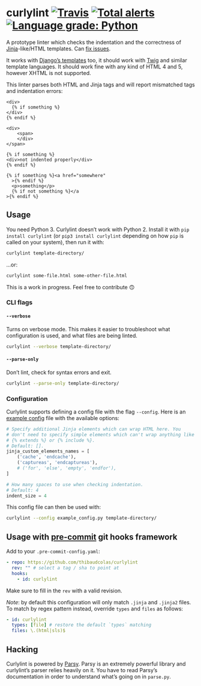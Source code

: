 # curlylint [![Travis](https://travis-ci.com/thibaudcolas/curlylint.svg?branch=master)](https://travis-ci.com/thibaudcolas/curlylint) [![Total alerts](https://img.shields.io/lgtm/alerts/g/thibaudcolas/curlylint.svg?logo=lgtm&logoWidth=18)](https://lgtm.com/projects/g/thibaudcolas/curlylint/alerts/) [![Language grade: Python](https://img.shields.io/lgtm/grade/python/g/thibaudcolas/curlylint.svg?logo=lgtm&logoWidth=18)](https://lgtm.com/projects/g/thibaudcolas/curlylint/context:python)

A prototype linter which checks the indentation and the correctness of
[Jinja](http://jinja.pocoo.org/docs/2.9/)-like/HTML templates. Can [fix issues](https://github.com/django/djangoproject.com/commit/14a964d626196c857809d9b3b492ff4cfa4b3f40).

It works with [Django’s templates](https://docs.djangoproject.com/en/1.11/ref/templates/language/) too, it should
work with [Twig](https://twig.symfony.com/) and similar template languages.
It should work fine with any kind of HTML 4 and 5, however XHTML is not
supported.

This linter parses both HTML and Jinja tags and will report mismatched
tags and indentation errors:

```html+jinja
<div>
  {% if something %}
</div>
{% endif %}
```

```html+jinja
<div>
    <span>
    </div>
</span>
```

```html+jinja
{% if something %}
<div>not indented properly</div>
{% endif %}
```

```html+jinja
{% if something %}<a href="somewhere"
  >{% endif %}
  <p>something</p>
  {% if not something %}</a
>{% endif %}
```

## Usage

You need Python 3. Curlylint doesn’t work with Python 2. Install it with
`pip install curlylint` (or `pip3 install curlylint` depending on how `pip` is
called on your system), then run it with:

```sh
curlylint template-directory/
```

…or:

```sh
curlylint some-file.html some-other-file.html
```

This is a work in progress. Feel free to contribute :upside_down_face:

### CLI flags

#### `--verbose`

Turns on verbose mode. This makes it easier to troubleshoot what configuration is used, and what files are being linted.

```sh
curlylint --verbose template-directory/
```

#### `--parse-only`

Don’t lint, check for syntax errors and exit.

```sh
curlylint --parse-only template-directory/
```

### Configuration

Curlylint supports defining a config file with the flag `--config`. Here is an [example config](./example_config.py) file with the available options:

```python
# Specify additional Jinja elements which can wrap HTML here. You
# don't need to specify simple elements which can't wrap anything like
# {% extends %} or {% include %}.
# Default: [].
jinja_custom_elements_names = [
    ('cache', 'endcache'),
    ('captureas', 'endcaptureas'),
    # ('for', 'else', 'empty', 'endfor'),
]

# How many spaces to use when checking indentation.
# Default: 4
indent_size = 4
```

This config file can then be used with:

```sh
curlylint --config example_config.py template-directory/
```

## Usage with [pre-commit](https://pre-commit.com) git hooks framework

Add to your `.pre-commit-config.yaml`:

```yaml
- repo: https://github.com/thibaudcolas/curlylint
  rev: "" # select a tag / sha to point at
  hooks:
    - id: curlylint
```

Make sure to fill in the `rev` with a valid revision.

_Note_: by default this configuration will only match `.jinja` and `.jinja2`
files. To match by regex pattern instead, override `types` and `files` as
follows:

```yaml
- id: curlylint
  types: [file] # restore the default `types` matching
  files: \.(html|sls)$
```

## Hacking

Curlylint is powered by [Parsy](https://github.com/python-parsy/parsy). Parsy is an extremely powerful
library and curlylint’s parser relies heavily on it. You have to read
Parsy’s documentation in order to understand what’s going on in
`parse.py`.
